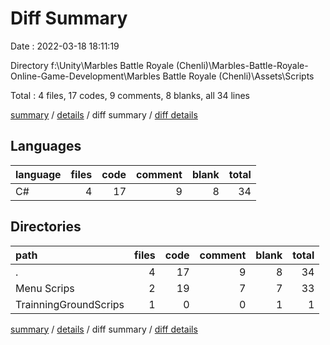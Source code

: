 # Diff Summary

Date : 2022-03-18 18:11:19

Directory f:\Unity\Marbles Battle Royale (Chenli)\Marbles-Battle-Royale-Online-Game-Development\Marbles Battle Royale (Chenli)\Assets\Scripts

Total : 4 files,  17 codes, 9 comments, 8 blanks, all 34 lines

[summary](results.md) / [details](details.md) / diff summary / [diff details](diff-details.md)

## Languages
| language | files | code | comment | blank | total |
| :--- | ---: | ---: | ---: | ---: | ---: |
| C# | 4 | 17 | 9 | 8 | 34 |

## Directories
| path | files | code | comment | blank | total |
| :--- | ---: | ---: | ---: | ---: | ---: |
| . | 4 | 17 | 9 | 8 | 34 |
| Menu Scrips | 2 | 19 | 7 | 7 | 33 |
| TrainningGroundScrips | 1 | 0 | 0 | 1 | 1 |

[summary](results.md) / [details](details.md) / diff summary / [diff details](diff-details.md)